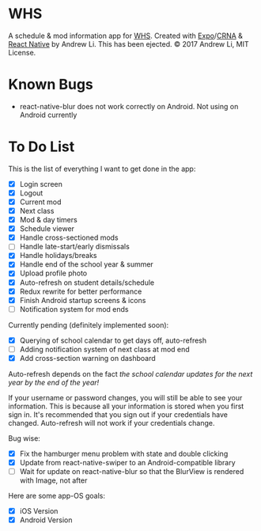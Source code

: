 # WHS

A schedule & mod information app for [WHS](http://whs.westside66.org/). Created
with [Expo](https://expo.io/)/[CRNA](https://github.com/react-community/create-react-native-app)
& [React Native](https://facebook.github.io/react-native/) by Andrew Li. This has
been ejected. © 2017 Andrew Li, MIT License.

# Known Bugs

- react-native-blur does not work correctly on Android. Not using on Android currently

# To Do List

This is the list of everything I want to get done in the app:

- [x] Login screen
- [x] Logout
- [x] Current mod
- [x] Next class
- [x] Mod & day timers
- [x] Schedule viewer
- [x] Handle cross-sectioned mods
- [ ] Handle late-start/early dismissals
- [x] Handle holidays/breaks
- [x] Handle end of the school year & summer
- [x] Upload profile photo
- [x] Auto-refresh on student details/schedule
- [x] Redux rewrite for better performance
- [x] Finish Android startup screens & icons
- [ ] Notification system for mod ends

Currently pending (definitely implemented soon):

- [x] Querying of school calendar to get days off, auto-refresh
- [ ] Adding notification system of next class at mod end
- [x] Add cross-section warning on dashboard

Auto-refresh depends on the fact *the school calendar updates for the next year by the end of the year!*

If your username or password changes, you will still be able to see your information.
This is because all your information is stored when you first sign in. It's recommended
that you sign out if your credentials have changed. Auto-refresh will not work if your
credentials change.

Bug wise:

- [x] Fix the hamburger menu problem with state and double clicking
- [x] Update from react-native-swiper to an Android-compatible library
- [ ] Wait for update on react-native-blur so that the BlurView is rendered with Image, not after

Here are some app-OS goals:

- [x] iOS Version
- [x] Android Version
